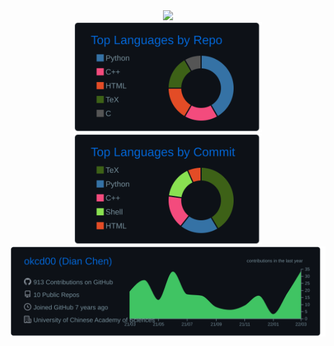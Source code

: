 <div align=center>
  <img width="500" src="https://github-readme-stats.vercel.app/api?username=okcd00&show_icons=true&theme=outrun"/>
</div>
<div align=center>
  <img width="300" src="./profile-summary-card-output/github_dark/1-repos-per-language.svg"/>
  <img width="300" src="./profile-summary-card-output/github_dark/2-most-commit-language.svg"/>
</div>
<div align=center>
  <img width="700" src="./profile-summary-card-output/github_dark/0-profile-details.svg"/>
</div>

<!-- ### Hi there 👋
[![](./profile-summary-card-output/github_dark/3-stats.svg)]() [![](./profile-summary-card-output/github_dark/4-productive-time.svg)]() -->
